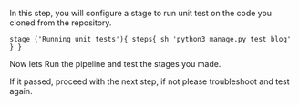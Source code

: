 In this step, you will configure a stage to run unit test on the code you cloned from the repository.

`
stage ('Running unit tests'){
	steps{
		sh 'python3 manage.py test blog'
	}
}
`

Now lets Run the pipeline and test the stages you made.

If it passed, proceed with the next step, if not please troubleshoot and test again.

